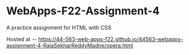 # WebApps-F22-Assignment-4
A practice assignment for HTML with CSS


Hosted at -- https://44-563-web-apps-f22.github.io/44563-webapps-assignment-4-RajaSekharReddyMadire/opera.html
